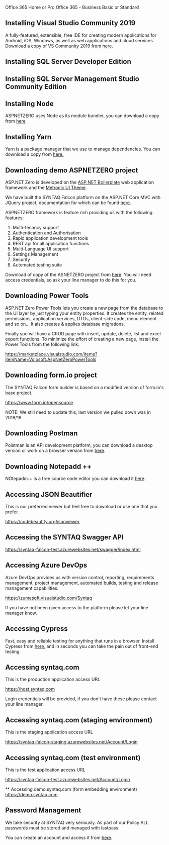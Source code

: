 Office 365 Home or Pro
Office 365 - Business Basic or Standard

## Installing Visual Studio Community 2019
A fully-featured, extensible, free IDE for creating modern applications for Android, iOS, Windows, as well as web applications and cloud services.
Download a copy of VS Community 2019 from [here](https://visualstudio.microsoft.com/vs/community/).

## Installing SQL Server Developer Edition


## Installing SQL Server Management Studio Community Edition


## Installing Node
ASPNETZERO uses Node as its module bundler, you can download a copy from [here](https://nodejs.org/en/download/)

## Installing Yarn
Yarn is a package manager that we use to manage dependencies. You can download a copy from [here.](https://yarnpkg.com/getting-started)

## Downloading demo ASPNETZERO project
ASP.NET Zero is developed on the [ASP.NET Boilerplate](https://aspnetboilerplate.com/Pages/Documents) web application framework and the [Metronic UI Theme](http://www.keenthemes.com/preview/metronic/). 

We have built the SYNTAQ Falcon platform on the ASP.NET Core MVC with JQuery project, documentation for which can be found [here](https://docs.aspnetzero.com/en/aspnet-core-mvc/latest/). 

ASPNETZERO framework is feature rich providing us with the following features:
1. Multi-tenancy support
2. Authentication and Authorisation
3. Rapid application development tools
4. REST api for all application functions
5. Multi-Language UI support
6. Settings Management
7. Security 
8. Automated testing suite

Download of copy of the ASNETZERO project from [here](https://aspnetzero.com/Account/Login?ReturnUrl=%2FDownload).
You will need access credentials, so ask your line manager to do this for you. 

## Downloading Power Tools
ASP.NET Zero Power Tools lets you create a new page from the database to the UI layer by just typing your entity properties. It creates the entity, related permissions, application services, DTOs, client-side code, menu element and so on... It also creates & applies database migrations.

Finally you will have a CRUD page with insert, update, delete, list and excel export functions. To minimize the effort of creating a new page, install the Power Tools from the following link:

https://marketplace.visualstudio.com/items?itemName=Volosoft.AspNetZeroPowerTools

## Downloading form.io project 
The SYNTAQ Falcon form builder is based on a modified version of form.io's base project. 

https://www.form.io/opensource

NOTE: We still need to update this, last version we pulled down was in 2018/19.

## Downloading Postman
Poistman is an API development platform, you can download a desktop version or work on a browser version from [here](https://www.postman.com/downloads/).

## Downloading Notepadd ++
NOtepadd++ is a free source code editor you can download it [here](https://notepad-plus-plus.org/downloads/).

## Accessing JSON Beautifier 
This is our preferred viewer but feel free to download or use one that you prefer. 

https://codebeautify.org/jsonviewer 

## Accessing the SYNTAQ Swagger API
https://syntaq-falcon-test.azurewebsites.net/swagger/index.html

## Accessing Azure DevOps
Azure DevOps provides us with version control, reporting, requirements management, project management, automated builds, testing and release management capabilities.

https://zumesoft.visualstudio.com/Syntaq

If you have not been given access to the platform please let your line manager know. 

## Accessing Cypress
Fast, easy and reliable testing for anything that runs in a browser. Install Cypress from [here](https://download.cypress.io/desktop), and in seconds you can take the pain out of front-end testing.

## Accessing syntaq.com
This is the production application access URL

https://host.syntaq.com

Login credentials will be provided, if you don't have these please contact your line manager. 

## Accessing syntaq.com (staging environment)
This is the staging application access URL

https://syntaq-falcon-staging.azurewebsites.net/Account/Login

## Accessing syntaq.com (test environment)
This is the test application access URL

https://syntaq-falcon-test.azurewebsites.net/Account/Login

** Accessing demo.syntaq.com (form embedding environment)
https://demo.syntaq.com

## Password Management
We take security at SYNTAQ very seriously. As part of our Policy ALL passwords must be stored and managed with lastpass. 

You can create an account and access it from [here](http://lastpass.com/). 